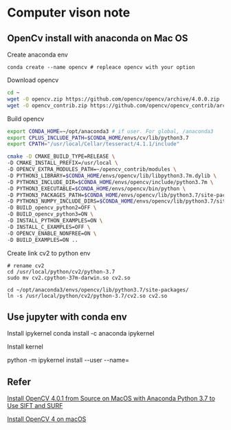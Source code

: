 # Computer vison note 

## OpenCv install with anaconda on Mac OS

Create anaconda env 

```
conda create --name opencv # repleace opencv with your option
```


Download opencv 

```bash 
cd ~
wget -O opencv.zip https://github.com/opencv/opencv/archive/4.0.0.zip
wget -O opencv_contrib.zip https://github.com/opencv/opencv_contrib/archive/4.0.0.zip
```

Build opencv
```bash
export CONDA_HOME=~/opt/anaconda3 # if user. For global, /anaconda3
export CPLUS_INCLUDE_PATH=$CONDA_HOME/envs/cv/lib/python3.7
export CPATH="/usr/local/Cellar/tesseract/4.1.1/include"

cmake -D CMAKE_BUILD_TYPE=RELEASE \
-D CMAKE_INSTALL_PREFIX=/usr/local \
-D OPENCV_EXTRA_MODULES_PATH=~/opencv_contrib/modules \
-D PYTHON3_LIBRARY=$CONDA_HOME/envs/opencv/lib/libpython3.7m.dylib \
-D PYTHON3_INCLUDE_DIR=$CONDA_HOME/envs/opencv/include/python3.7m \
-D PYTHON3_EXECUTABLE=$CONDA_HOME/envs/opencv/bin/python \
-D PYTHON3_PACKAGES_PATH=$CONDA_HOME/envs/opencv/lib/python3.7/site-packages \
-D PYTHON3_NUMPY_INCLUDE_DIRS=$CONDA_HOME/envs/opencv/lib/python3.7/site-packages/numpy/core/include \
-D BUILD_opencv_python2=OFF \
-D BUILD_opencv_python3=ON \
-D INSTALL_PYTHON_EXAMPLES=ON \
-D INSTALL_C_EXAMPLES=OFF \
-D OPENCV_ENABLE_NONFREE=ON \
-D BUILD_EXAMPLES=ON ..
```

Create link cv2 to python env
```
# rename cv2
cd /usr/local/python/cv2/python-3.7
sudo mv cv2.cpython-37m-darwin.so cv2.so

cd ~/opt/anaconda3/envs/opencv/lib/python3.7/site-packages/
ln -s /usr/local/python/cv2/python-3.7/cv2.so cv2.so
```

## Use jupyter with conda env 

Install ipykernel 
conda install -c anaconda ipykernel

Install kernel 

python -m ipykernel install --user --name=<env name>

## Refer 

[Install OpenCV 4.0.1 from Source on MacOS with Anaconda Python 3.7 to Use SIFT and SURF](https://medium.com/repro-repo/install-opencv-4-0-1-from-source-on-macos-with-anaconda-python-3-7-to-use-sift-and-surf-9d4287d6228b)

[Install OpenCV 4 on macOS](https://www.pyimagesearch.com/2018/08/17/install-opencv-4-on-macos/)

